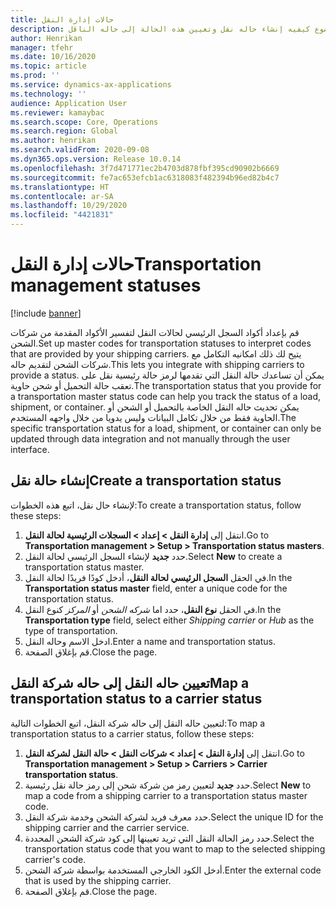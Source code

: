 ```yaml
---
title: حالات إدارة النقل
description: يوضح هذا الموضوع كيفيه إنشاء حاله نقل وتعيين هذه الحالة إلى حاله الناقل.
author: Henrikan
manager: tfehr
ms.date: 10/16/2020
ms.topic: article
ms.prod: ''
ms.service: dynamics-ax-applications
ms.technology: ''
audience: Application User
ms.reviewer: kamaybac
ms.search.scope: Core, Operations
ms.search.region: Global
ms.author: henrikan
ms.search.validFrom: 2020-09-08
ms.dyn365.ops.version: Release 10.0.14
ms.openlocfilehash: 3f7d471771ec2b4703d878fbf395cd90902b6669
ms.sourcegitcommit: fe7ac653efcb1ac6318083f482394b96ed82b4c7
ms.translationtype: HT
ms.contentlocale: ar-SA
ms.lasthandoff: 10/29/2020
ms.locfileid: "4421831"
---
```

# <a name="transportation-management-statuses"></a><span data-ttu-id="c4451-103">حالات إدارة النقل</span><span class="sxs-lookup"><span data-stu-id="c4451-103">Transportation management statuses</span></span>

[!include [banner](../includes/banner.md)]

<span data-ttu-id="c4451-104">قم بإعداد أكواد السجل الرئيسي لحالات النقل لتفسير الأكواد المقدمة من شركات الشحن.</span><span class="sxs-lookup"><span data-stu-id="c4451-104">Set up master codes for transportation statuses to interpret codes that are provided by your shipping carriers.</span></span> <span data-ttu-id="c4451-105">يتيح لك ذلك امكانيه التكامل مع شركات الشحن لتقديم حاله.</span><span class="sxs-lookup"><span data-stu-id="c4451-105">This lets you integrate with shipping carriers to provide a status.</span></span> <span data-ttu-id="c4451-106">يمكن أن تساعدك حالة النقل التي تقدمها لرمز حالة رئيسية نقل على تعقب حالة التحميل أو شحن حاوية.</span><span class="sxs-lookup"><span data-stu-id="c4451-106">The transportation status that you provide for a transportation master status code can help you track the status of a load, shipment, or container.</span></span> <span data-ttu-id="c4451-107">يمكن تحديث حاله النقل الخاصة بالتحميل أو الشحن أو الحاوية فقط من خلال تكامل البيانات وليس يدويا من خلال واجهه المستخدم.</span><span class="sxs-lookup"><span data-stu-id="c4451-107">The specific transportation status for a load, shipment, or container can only be updated through data integration and not manually through the user interface.</span></span>

## <a name="create-a-transportation-status"></a><span data-ttu-id="c4451-108">إنشاء حالة نقل</span><span class="sxs-lookup"><span data-stu-id="c4451-108">Create a transportation status</span></span>

<span data-ttu-id="c4451-109">لإنشاء حال نقل، اتبع هذه الخطوات:</span><span class="sxs-lookup"><span data-stu-id="c4451-109">To create a transportation status, follow these steps:</span></span>

1. <span data-ttu-id="c4451-110">انتقل إلى **إدارة النقل \> إعداد \> السجلات الرئيسية لحالة النقل**.</span><span class="sxs-lookup"><span data-stu-id="c4451-110">Go to **Transportation management \> Setup \> Transportation status masters**.</span></span>
1. <span data-ttu-id="c4451-111">حدد **جديد** لإنشاء السجل الرئيسي لحالة النقل.</span><span class="sxs-lookup"><span data-stu-id="c4451-111">Select **New** to create a transportation status master.</span></span>
1. <span data-ttu-id="c4451-112">في الحقل **السجل الرئيسي لحالة النقل**، أدخل كودًا فريدًا لحالة النقل.</span><span class="sxs-lookup"><span data-stu-id="c4451-112">In the **Transportation status master** field, enter a unique code for the transportation status.</span></span>
1. <span data-ttu-id="c4451-113">في الحقل **نوع النقل**، حدد اما *شركه الشحن* أو *المركز* كنوع النقل.</span><span class="sxs-lookup"><span data-stu-id="c4451-113">In the **Transportation type** field, select either *Shipping carrier* or *Hub* as the type of transportation.</span></span>
1. <span data-ttu-id="c4451-114">ادخل الاسم وحاله النقل.</span><span class="sxs-lookup"><span data-stu-id="c4451-114">Enter a name and transportation status.</span></span>
1. <span data-ttu-id="c4451-115">قم بإغلاق الصفحة.</span><span class="sxs-lookup"><span data-stu-id="c4451-115">Close the page.</span></span>

## <a name="map-a-transportation-status-to-a-carrier-status"></a><span data-ttu-id="c4451-116">تعيين حاله النقل إلى حاله شركة النقل</span><span class="sxs-lookup"><span data-stu-id="c4451-116">Map a transportation status to a carrier status</span></span>

<span data-ttu-id="c4451-117">لتعيين حاله النقل إلى حاله شركة النقل، اتبع الخطوات التالية:</span><span class="sxs-lookup"><span data-stu-id="c4451-117">To map a transportation status to a carrier status, follow these steps:</span></span>

1. <span data-ttu-id="c4451-118">انتقل إلى **إدارة النقل \> إعداد \> شركات النقل \> حالة النقل لشركة النقل**.</span><span class="sxs-lookup"><span data-stu-id="c4451-118">Go to **Transportation management \> Setup \> Carriers \> Carrier transportation status**.</span></span>
1. <span data-ttu-id="c4451-119">حدد **جديد** لتعيين رمز من شركة شحن إلى رمز حالة نقل رئيسية.</span><span class="sxs-lookup"><span data-stu-id="c4451-119">Select **New** to map a code from a shipping carrier to a transportation status master code.</span></span>
1. <span data-ttu-id="c4451-120">حدد معرف فريد لشركة الشحن وخدمة شركة النقل.</span><span class="sxs-lookup"><span data-stu-id="c4451-120">Select the unique ID for the shipping carrier and the carrier service.</span></span>
1. <span data-ttu-id="c4451-121">حدد رمز الحالة النقل التي تريد تعيينها إلى كود شركة الشحن المحددة.</span><span class="sxs-lookup"><span data-stu-id="c4451-121">Select the transportation status code that you want to map to the selected shipping carrier's code.</span></span>
1. <span data-ttu-id="c4451-122">أدخل الكود الخارجي المستخدمة بواسطة شركة الشحن.</span><span class="sxs-lookup"><span data-stu-id="c4451-122">Enter the external code that is used by the shipping carrier.</span></span>
1. <span data-ttu-id="c4451-123">قم بإغلاق الصفحة.</span><span class="sxs-lookup"><span data-stu-id="c4451-123">Close the page.</span></span>
